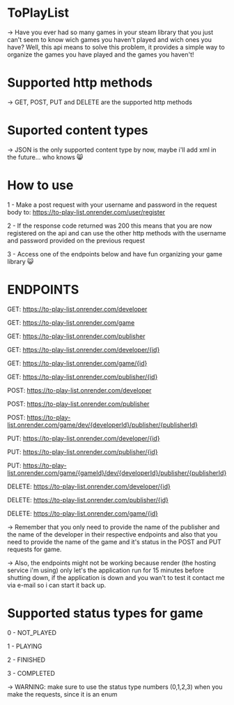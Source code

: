 # ToPlayList


-> Have you ever had so many games in your steam library that you just can't seem to know wich games you haven't played and wich ones you have? Well, this api means to solve this problem, it provides a simple way to organize the games you have played and the games you haven't!


# Supported http methods


-> GET, POST, PUT and DELETE are the supported http methods


# Suported content types


-> JSON is the only supported content type by now, maybe i'll add xml in the future... who knows :smile_cat:


# How to use


1 - Make a post request with your username and password in the request body to: https://to-play-list.onrender.com/user/register


2 - If the response code returned was 200 this means that you are now registered on the api and can use the other http methods with the username and password provided on the previous request


3 - Access one of the endpoints below and have fun organizing your game library :smiley_cat:



# ENDPOINTS



GET: https://to-play-list.onrender.com/developer


GET: https://to-play-list.onrender.com/game


GET: https://to-play-list.onrender.com/publisher


GET: https://to-play-list.onrender.com/developer/{id}


GET: https://to-play-list.onrender.com/game/{id}


GET: https://to-play-list.onrender.com/publisher/{id}


POST: https://to-play-list.onrender.com/developer


POST: https://to-play-list.onrender.com/publisher


POST: https://to-play-list.onrender.com/game/dev/{developerId}/publisher/{publisherId}


PUT: https://to-play-list.onrender.com/developer/{id}


PUT: https://to-play-list.onrender.com/publisher/{id}


PUT: https://to-play-list.onrender.com/game/{gameId}/dev/{developerId}/publisher/{publisherId}


DELETE: https://to-play-list.onrender.com/developer/{id}


DELETE: https://to-play-list.onrender.com/publisher/{id}


DELETE: https://to-play-list.onrender.com/game/{id}



-> Remember that you only need to provide the name of the publisher and the name of the developer in their respective endpoints and also that you need to provide the name of the game and it's status in the POST and PUT requests for game.

-> Also, the endpoints might not be working because render (the hosting service i'm using) only let's the application run for 15 minutes before shutting down, if the application is down and you wan't to test it contact me via e-mail so i can start it back up.

# Supported status types for game

0 - NOT_PLAYED


1 - PLAYING


2 - FINISHED


3 - COMPLETED

-> WARNING: make sure to use the status type numbers (0,1,2,3) when you make the requests, since it is an enum
